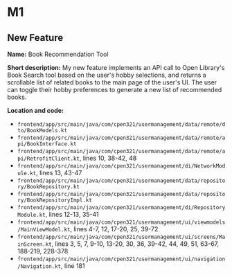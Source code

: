 # M1

## New Feature

**Name:** Book Recommendation Tool

**Short description:** My new feature implements an API call to Open Library's Book Search tool based on the user's hobby selections, and returns a scrollable list of related books to the main page of the user's UI. The user can toggle their hobby preferences to generate a new list of recommended books. 

**Location and code:** 
- `frontend/app/src/main/java/com/cpen321/usermanagement/data/remote/dto/BookModels.kt`
- `frontend/app/src/main/java/com/cpen321/usermanagement/data/remote/api/BookInterface.kt`
- `frontend/app/src/main/java/com/cpen321/usermanagement/data/remote/api/RetrofitClient.kt`, lines 10, 38-42, 48
- `frontend/app/src/main/java/com/cpen321/usermanagement/di/NetworkModule.kt`, lines 13, 43-47
- `frontend/app/src/main/java/com/cpen321/usermanagement/data/repository/BookRepository.kt`
- `frontend/app/src/main/java/com/cpen321/usermanagement/data/repository/BookRepositoryImpl.kt`
- `frontend/app/src/main/java/com/cpen321/usermanagement/di/RepositoryModule.kt`, lines 12-13, 35-41
- `frontend/app/src/main/java/com/cpen321/usermanagement/ui/viewmodels/MainViewModel.kt`, lines 4-7, 12, 17-20, 25, 39-72
- `frontend/app/src/main/java/com/cpen321/usermanagement/ui/screens/MainScreen.kt`, lines 3, 5, 7, 9-10, 13-20, 30, 36, 39-42, 44, 49, 51, 63-67, 188-219, 228-378
- `frontend/app/src/main/java/com/cpen321/usermanagement/ui/navigation/Navigation.kt`, line 181

